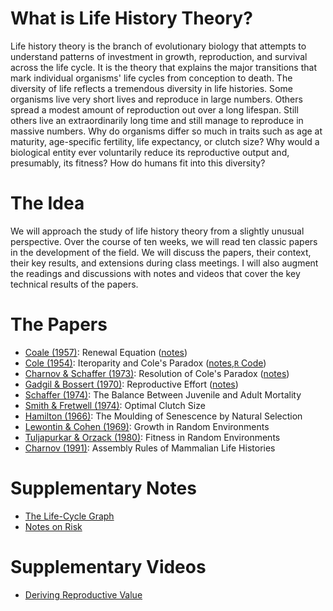 # What is Life History Theory?

Life history theory is the branch of evolutionary biology that attempts to understand patterns of investment in growth, reproduction, and survival across the life cycle. It is the theory that explains the major transitions that mark individual organisms' life cycles from conception to death. The diversity of life reflects a tremendous diversity in life histories. Some organisms live very short lives and reproduce in large numbers. Others spread a modest amount of reproduction out over a long lifespan. Still others live an extraordinarily long time and still manage to reproduce in massive numbers. Why do organisms differ so much in traits such as age at maturity, age-specific fertility, life expectancy, or clutch size? Why would a biological entity ever voluntarily reduce its reproductive output and, presumably, its fitness? How do humans fit into this diversity?

# The Idea

We will approach the study of life history theory from a slightly unusual perspective. Over the course of ten weeks, we will read ten classic papers in the development of the field. We will discuss the papers, their context, their key results, and extensions during class meetings. I will also augment the readings and discussions with notes and videos that cover the key technical results of the papers.

# The Papers

- [Coale (1957)](https://doi.org/10.1007/978-3-642-81046-6_19): Renewal Equation ([notes](https://github.com/eehh-stanford/life_history_in_ten_papers/blob/master/Jones-Coale1957-notes.pdf))
- [Cole (1954)](https://www.jstor.org/stable/2817654): Iteroparity and Cole's Paradox ([notes](https://github.com/eehh-stanford/life_history_in_ten_papers/blob/master/Jones-Cole1954-notes.pdf),[`R` Code](https://github.com/eehh-stanford/life_history_in_ten_papers/blob/master/cole_calcs.R))
- [Charnov & Schaffer (1973)](http://www.jstor.org/stable/2459713): Resolution of Cole's Paradox ([notes](https://github.com/eehh-stanford/life_history_in_ten_papers/blob/master/Jones-Charnov_Schaffer1973-notes.pdf))
- [Gadgil & Bossert (1970)](https://www.jstor.org/stable/2459070): Reproductive Effort ([notes](https://github.com/eehh-stanford/life_history_in_ten_papers/blob/master/Jones-Gadgil_Bossert1970-notes.pdf))
- [Schaffer (1974)](https://www.jstor.org/stable/2459608): The Balance Between Juvenile and Adult Mortality
- [Smith & Fretwell (1974)](https://www.jstor.org/stable/2459681): Optimal Clutch Size
- [Hamilton (1966)](http://dx.doi.org/10.1016/0022-5193(66)90184-6): The Moulding of Senescence by Natural Selection
- [Lewontin & Cohen (1969)](https://www.jstor.org/stable/59357): Growth in Random Environments
- [Tuljapurkar & Orzack (1980)](https://doi.org/10.1016/0040-5809(80)90057-X): Fitness in Random Environments
- [Charnov (1991)](https://www.jstor.org/stable/2355948): Assembly Rules of Mammalian Life Histories

# Supplementary Notes
- [The Life-Cycle Graph](https://github.com/eehh-stanford/life_history_in_ten_papers/blob/master/Jones-life-cycle-notes.pdf)
- [Notes on Risk](https://github.com/eehh-stanford/life_history_in_ten_papers/blob/master/Jones-risk_notes.pdf)

# Supplementary Videos
- [Deriving Reproductive Value](https://stanford.zoom.us/rec/share/UyvkjzK36kH5HY0Tjfc4tcJrCb609PGY1TK9pgQZQzr2oG-MDthSBr4tE45SWUF5.Jm_2o7ctUEaT4wWm?startTime=1602281579000)
